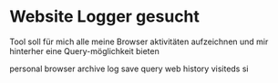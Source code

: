 Website Logger gesucht
======================

Tool soll für mich alle meine Browser aktivitäten aufzeichnen und mir hinterher eine Query-möglichkeit bieten

personal browser archive log save query web history visiteds si